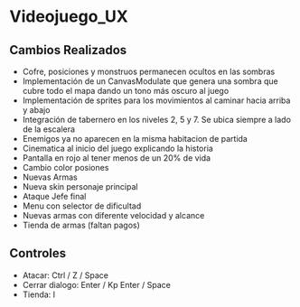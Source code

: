 # Videojuego_UX

## Cambios Realizados

* Cofre, posiciones y monstruos permanecen ocultos en las sombras
* Implementación de un CanvasModulate que genera una sombra que cubre todo el mapa dando un tono más oscuro al juego
* Implementación de sprites para los movimientos al caminar hacia arriba y abajo
* Integración de tabernero en los niveles 2, 5 y 7. Se ubica siempre a lado de la escalera
* Enemigos ya no aparecen en la misma habitacion de partida
* Cinematica al inicio del juego explicando la historia
* Pantalla en rojo al tener menos de un 20% de vida
* Cambio color posiones
* Nuevas Armas
* Nueva skin personaje principal
* Ataque Jefe final
* Menu con selector de dificultad
* Nuevas armas con diferente velocidad y alcance
* Tienda de armas (faltan pagos) 

## Controles

* Atacar: Ctrl / Z / Space
* Cerrar dialogo: Enter / Kp Enter / Space  
* Tienda: I